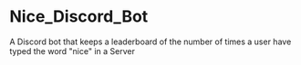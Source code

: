 # Nice_Discord_Bot
A Discord bot that keeps a leaderboard of the number of times a user have typed the word "nice" in a Server
